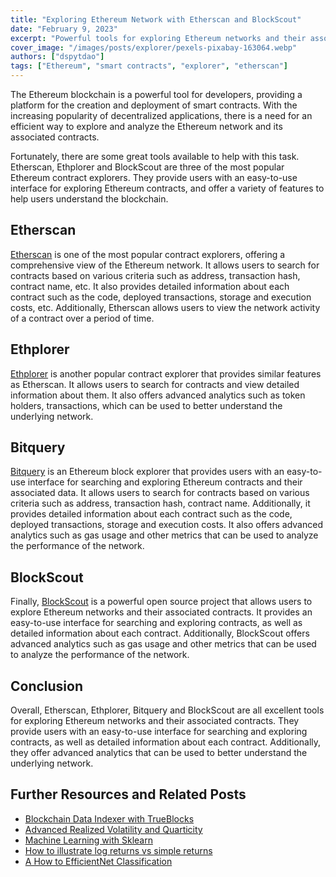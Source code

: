 ```yaml
---
title: "Exploring Ethereum Network with Etherscan and BlockScout"
date: "February 9, 2023"
excerpt: "Powerful tools for exploring Ethereum networks and their associated contracts provide users with an easy-to-use interface for searching and exploring contracts."
cover_image: "/images/posts/explorer/pexels-pixabay-163064.webp"
authors: ["dspytdao"]
tags: ["Ethereum", "smart contracts", "explorer", "etherscan"]
---
```


The Ethereum blockchain is a powerful tool for developers, providing a platform for the creation and deployment of smart contracts. With the increasing popularity of decentralized applications, there is a need for an efficient way to explore and analyze the Ethereum network and its associated contracts.

Fortunately, there are some great tools available to help with this task. Etherscan, Ethplorer and BlockScout are three of the most popular Ethereum contract explorers. They provide users with an easy-to-use interface for exploring Ethereum contracts, and offer a variety of features to help users understand the blockchain.

## Etherscan

[Etherscan](https://etherscan.io/) is one of the most popular contract explorers, offering a comprehensive view of the Ethereum network. It allows users to search for contracts based on various criteria such as address, transaction hash, contract name, etc. It also provides detailed information about each contract such as the code, deployed transactions, storage and execution costs, etc. Additionally, Etherscan allows users to view the network activity of a contract over a period of time.

## Ethplorer

[Ethplorer](https://ethplorer.io/) is another popular contract explorer that provides similar features as Etherscan. It allows users to search for contracts and view detailed information about them. It also offers advanced analytics such as token holders, transactions, which can be used to better understand the underlying network.

## Bitquery

[Bitquery](https://explorer.bitquery.io/) is an Ethereum block explorer that provides users with an easy-to-use interface for searching and exploring Ethereum contracts and their associated data. It allows users to search for contracts based on various criteria such as address, transaction hash, contract name. Additionally, it provides detailed information about each contract such as the code, deployed transactions, storage and execution costs. It also offers advanced analytics such as gas usage and other metrics that can be used to analyze the performance of the network.

## BlockScout

Finally, [BlockScout](https://www.blockscout.com/) is a powerful open source project that allows users to explore Ethereum networks and their associated contracts. It provides an easy-to-use interface for searching and exploring contracts, as well as detailed information about each contract. Additionally, BlockScout offers advanced analytics such as gas usage and other metrics that can be used to analyze the performance of the network.

## Conclusion

Overall, Etherscan, Ethplorer, Bitquery and BlockScout are all excellent tools for exploring Ethereum networks and their associated contracts. They provide users with an easy-to-use interface for searching and exploring contracts, as well as detailed information about each contract. Additionally, they offer advanced analytics that can be used to better understand the underlying network.

## Further Resources and Related Posts

- [Blockchain Data Indexer with TrueBlocks](https://dspyt.com/blockchain-data-indexer-with-trueblocks)
- [Advanced Realized Volatility and Quarticity](https://dspyt.com/advanced-realized-volatility-and-quarticity)
- [Machine Learning with Sklearn](https://dspyt.com/machine-learning-time-series-temperature-data-modeling)
- [How to illustrate log returns vs simple returns](https://dspyt.com/simple-returns-log-return-and-volatility-simple-introduction)
- [A How to EfficientNet Classification](https://dspyt.com/efficientnet-classification)
